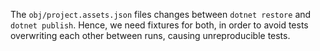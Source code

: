 The `obj/project.assets.json` files changes between `dotnet restore` and `dotnet publish`. Hence, we need fixtures for
both, in order to avoid tests overwriting each other between runs, causing unreproducible tests.
